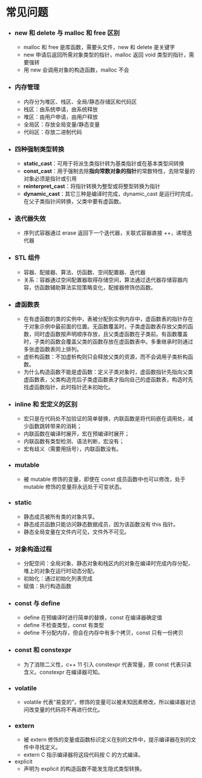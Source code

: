 # 常见问题
- ### new 和 delete 与 malloc 和 free 区别
  - malloc 和 free 是库函数，需要头文件，new 和 delete 是关键字
  - new 申请后返回所需对象类型的指针，malloc 返回 void 类型的指针，需要强转
  - 用 new 会调用对象的构造函数，malloc 不会
- ### 内存管理
  - 内存分为堆区、栈区、全局/静态存储区和代码区
  - 栈区：由系统申请，由系统释放
  - 堆区：由用户申请，由用户释放
  - 全局区：存放全局变量/静态变量
  - 代码区：存放二进制代码
- ### 四种强制类型转换
  - **static_cast**：可用于将派生类指针转为基类指针或在基本类型间转换
  - **const_cast**：用于强制去除**指向常数对象的指针**的常数特性，去除常量的对象必须是指针或引用
  - **reinterpret_cast**：将指针转换为整型或将整型转换为指针
  - **dynamic_cast**：其它三种是编译时完成，dynamic_cast 是运行时完成，在父子类指针间转换，父类中要有虚函数。
- ### 迭代器失效
  - 序列式容器通过 erase 返回下一个迭代器，关联式容器直接 ++，递增迭代器
- ### STL 组件
  - 容器、配接器、算法、仿函数、空间配置器、迭代器
  - 关系：容器通过空间配置器取得存储空间，算法通过迭代器存储容器内容，仿函数辅助算法实现策略变化，配接器修饰仿函数。
- ### 虚函数表
  - 在有虚函数的类的实例中，表被分配到实例内存中，虚函数表的指针存在于对象示例中最前面的位置。无函数覆盖时，子类虚函数表存放父类的函数，同时虚函数按声明顺序存放，且父类虚函数在子类前。有函数覆盖时，子类的函数会覆盖父类的函数存放在虚函数表中。多重继承时则通过多张虚函数表同上排列。
  - 虚析构函数：不加虚析构则只会释放父类的资源，而不会调用子类析构函数。
  - 为什么构造函数不能是虚函数：定义子类对象时，虚函数指针先指向父类虚函数表，父类构造完后子类虚函数表才指向自己的虚函数表，构造时先找虚函数指针，此时指针还未初始化。
- ### inline 和 宏定义的区别
  - 宏只是在代码处不加验证的简单替换，内联函数是将代码嵌在调用处，减少函数跳转带来的消耗；
  - 内联函数在编译时展开，宏在预编译时展开；
  - 内联函数有类型检测、语法判断，宏没有；
  - 宏有歧义（需要用括号），内联函数没有。
- ### mutable
  - 被 mutable 修饰的变量，即使在 const 成员函数中也可以修改，处于 mutable 修饰的变量将永远处于可变状态。
- ### static
  - 静态成员被所有类的对象共享。
  - 静态成员函数只能访问静态数据成员，因为该函数没有 this 指针。
  - 静态全局变量在文件内可见，文件外不可见。
- ### 对象构造过程
  - 分配空间：全局对象、静态对象和栈区内的对象在编译时完成内存分配，堆上的对象在运行时动态分配。
  - 初始化：通过初始化列表完成
  - 赋值：执行构造函数
- ### const 与 define
  - define 在预编译时进行简单的替换，const 在编译器确定值
  - define 不检查类型，const 有类型
  - define 不分配内存，但会在内存中有多个拷贝，const 只有一份拷贝
- ### const 和 constexpr
  - 为了消除二义性，c++ 11 引入 constexpr 代表常量，原 const 代表只读含义。constexpr 在编译器可知。
- ### volatile
  - volatile 代表“易变的”，修饰的变量可以被未知因素修改，所以编译器对访问改变量的代码将不再进行优化。
- ### extern
  - 被 extern 修饰的变量或函数标识定义在别的文件中，提示编译器在别的文件中寻找定义。
  - extern C 指示编译器将这段代码按 C 的方式编译。
- explicit
  - 声明为 explicit 的构造函数不能发生隐式类型转换。